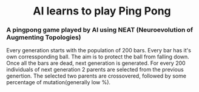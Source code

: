 <h1 align='center'> AI learns to play Ping Pong </h1>
<h3> A pingpong game played by AI using NEAT (Neuroevolution of Augmenting Topologies)</h3>


Every generation starts with the population of 200 bars. Every bar has it's own corressponding ball. The aim is to protect the ball from falling down. Once all the bars are dead, next generation is generated. For every 200 individuals of next generation 2 parents are selected from the previous genertion. The selected two parents are crossovered, followed by some percentage of mutation(generally low %).
